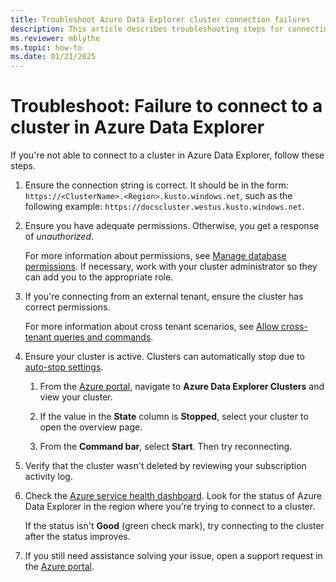 ```yaml
---
title: Troubleshoot Azure Data Explorer cluster connection failures
description: This article describes troubleshooting steps for connecting to a cluster in Azure Data Explorer.
ms.reviewer: mblythe
ms.topic: how-to
ms.date: 01/21/2025
---
```


# Troubleshoot: Failure to connect to a cluster in Azure Data Explorer

If you're not able to connect to a cluster in Azure Data Explorer, follow these steps.

1. Ensure the connection string is correct. It should be in the form: `https://<ClusterName>.<Region>.kusto.windows.net`, such as the following example:  `https://docscluster.westus.kusto.windows.net`.

1. Ensure you have adequate permissions. Otherwise, you get a response of *unauthorized*.

    For more information about permissions, see [Manage database permissions](manage-database-permissions.md). If necessary, work with your cluster administrator so they can add you to the appropriate role.

1. If you're connecting from an external tenant, ensure the cluster has correct permissions.

    For more information about cross tenant scenarios, see [Allow cross-tenant queries and commands](cross-tenant-query-and-commands.md).

1. Ensure your cluster is active. Clusters can automatically stop due to [auto-stop settings](auto-stop-clusters.md).
  
    1. From the [Azure portal](https://ms.portal.azure.com/), navigate to **Azure Data Explorer Clusters** and view your cluster.

    1. If the value in the **State** column is **Stopped**, select your cluster to open the overview page.

    1. From the **Command bar**, select **Start**. Then try reconnecting.

1. Verify that the cluster wasn't deleted by reviewing your subscription activity log.

1. Check the [Azure service health dashboard](https://azure.microsoft.com/status/). Look for the status of Azure Data Explorer in the region where you're trying to connect to a cluster.

    If the status isn't **Good** (green check mark), try connecting to the cluster after the status improves.

1. If you still need assistance solving your issue, open a support request in the [Azure portal](https://portal.azure.com/#blade/Microsoft_Azure_Support/HelpAndSupportBlade/overview).
